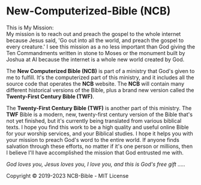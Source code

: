 # New-Computerized-Bible (NCB)

This is My Mission:<br>
My mission is to reach out and preach the gospel to the whole internet because
Jesus said, 'Go out into all the world, and preach the gospel to every creature.'
I see this mission as a no less important than God giving the Ten Commandments written in stone to Moses or the monument built by Joshua at AI because the internet is a whole new world created by God.

The **New Computerized Bible (NCB)** is part of a ministry that God's given to me to fulfill. It's the computerized part of this ministry, and it includes all the source code that operates the **NCB** website. The **NCB** will contain many different historical versions of the Bible, plus a brand new version called the **Twenty-First Century Bible (TWF)**.

The **Twenty-First Century Bible (TWF)** is another part of this ministry. The **TWF** Bible is a modern, new, twenty-first century version of the Bible that's not yet finished, but it's currently being translated from various biblical texts. I hope you find this work to be a high quality and useful online Bible for your worship services, and your Biblical studies. I hope it helps you with your mission to preach God's word to the entire world. If anyone finds salvation through these efforts, no matter if it's one person or millions, then I believe I'll have accomplished the mission that God entrusted me with.

*God loves you, Jesus loves you, I love you, and this is God's free gift .....*

Copyright © 2019-2023 NCB-Bible - MIT License